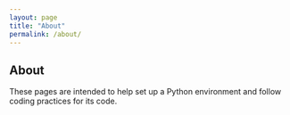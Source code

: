 ```yaml
---
layout: page
title: "About"
permalink: /about/
---
```


## About

These pages are intended to help set up a Python environment and follow coding practices for its code.
